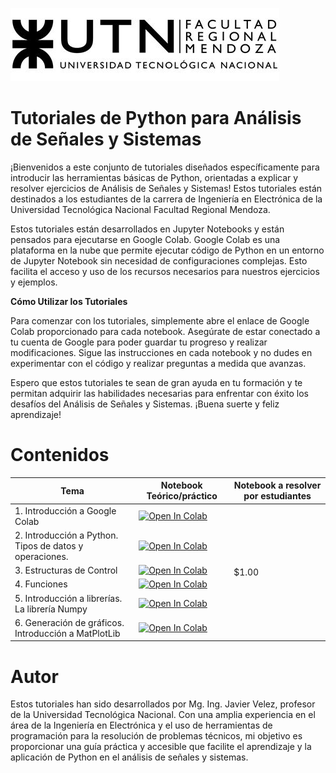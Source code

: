 ![Logo UTN](resources/logoUTN.jpg)  


# Tutoriales de Python para Análisis de Señales y Sistemas

¡Bienvenidos a este conjunto de tutoriales diseñados específicamente para introducir las herramientas básicas de Python, orientadas a explicar y resolver ejercicios de Análisis de Señales y Sistemas! Estos tutoriales están destinados a los estudiantes de la carrera de Ingeniería en Electrónica de la Universidad Tecnológica Nacional Facultad Regional Mendoza.

Estos tutoriales están desarrollados en Jupyter Notebooks y están pensados para ejecutarse en Google Colab. Google Colab es una plataforma en la nube que permite ejecutar código de Python en un entorno de Jupyter Notebook sin necesidad de configuraciones complejas. Esto facilita el acceso y uso de los recursos necesarios para nuestros ejercicios y ejemplos.



**Cómo Utilizar los Tutoriales**

Para comenzar con los tutoriales, simplemente abre el enlace de Google Colab proporcionado para cada notebook. Asegúrate de estar conectado a tu cuenta de Google para poder guardar tu progreso y realizar modificaciones. Sigue las instrucciones en cada notebook y no dudes en experimentar con el código y realizar preguntas a medida que avanzas.

Espero que estos tutoriales te sean de gran ayuda en tu formación y te permitan adquirir las habilidades necesarias para enfrentar con éxito los desafíos del Análisis de Señales y Sistemas. ¡Buena suerte y feliz aprendizaje!

# Contenidos


<table>
  <thead>
    <tr>
      <th>Tema</th>
      <th>Notebook Teórico/práctico</th>
      <th>Notebook a resolver por estudiantes</th>
    </tr>
  </thead>
  <tbody>
    <tr>
      <td>1. Introducción a Google Colab</td>
      <td><a href="https://colab.research.google.com/github/javovelez/python_asys/blob/main/01_Introduccion_a_colab.ipynb"><img src="https://colab.research.google.com/assets/colab-badge.svg" alt="Open In Colab"></a></td>
      <td rowspan="6">$1.00</td>
    </tr>
    <tr>
      <td>2. Introducción a Python. Tipos de datos y operaciones.</td>
      <td><a href="https://colab.research.google.com/github/javovelez/python_asys/blob/main/02_Ttipos_de_datos.ipynb"><img src="https://colab.research.google.com/assets/colab-badge.svg" alt="Open In Colab"></a></td>
    </tr>
    <tr>
      <td>3. Estructuras de Control</td>
      <td><a href="https://colab.research.google.com/github/javovelez/python_asys/blob/main/03_estructuras_de_control.ipynb"><img src="https://colab.research.google.com/assets/colab-badge.svg" alt="Open In Colab"></a></td>
    </tr>
    <tr>
      <td>4. Funciones</td>
      <td><a href="https://colab.research.google.com/github/javovelez/python_asys/blob/main/04_Funciones.ipynb"><img src="https://colab.research.google.com/assets/colab-badge.svg" alt="Open In Colab"></a></td>
    </tr>
    <tr>
      <td>5. Introducción a librerías. La librería Numpy</td>
      <td><a href="https://colab.research.google.com/github/javovelez/python_asys/blob/main/05_Introduccion_NumPy.ipynb"><img src="https://colab.research.google.com/assets/colab-badge.svg" alt="Open In Colab"></a></td>
    </tr>
    <tr>
      <td>6. Generación de gráficos. Introducción a MatPlotLib</td>
      <td><a href="https://colab.research.google.com/github/javovelez/python_asys/blob/main/06_MatPlotLib.ipynb"><img src="https://colab.research.google.com/assets/colab-badge.svg" alt="Open In Colab"></a></td>
    </tr>
  </tbody>
</table>




# Autor

Estos tutoriales han sido desarrollados por Mg. Ing. Javier Velez, profesor de la Universidad Tecnológica Nacional. Con una amplia experiencia en el área de la Ingeniería en Electrónica y el uso de herramientas de programación para la resolución de problemas técnicos, mi objetivo es proporcionar una guía práctica y accesible que facilite el aprendizaje y la aplicación de Python en el análisis de señales y sistemas.